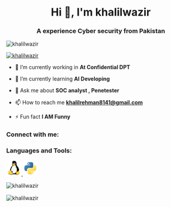 <h1 align="center">Hi 👋, I'm khalilwazir</h1>
<h3 align="center">A experience Cyber security from Pakistan</h3>

<p align="left"> <img src="https://komarev.com/ghpvc/?username=khalilwazir&label=Profile%20views&color=0e75b6&style=flat" alt="khalilwazir" /> </p>

<p align="left"> <a href="https://github.com/ryo-ma/github-profile-trophy"><img src="https://github-profile-trophy.vercel.app/?username=khalilwazir" alt="khalilwazir" /></a> </p>

- 🔭 I’m currently working in **At Confidential DPT**

- 🌱 I’m currently learning **AI Developing**

- 💬 Ask me about **SOC analyst , Penetester**

- 📫 How to reach me **khalilrehman8141@gmail.com**

- ⚡ Fun fact **I AM Funny**

<h3 align="left">Connect with me:</h3>
<p align="left">
</p>

<h3 align="left">Languages and Tools:</h3>
<p align="left"> <a href="https://www.linux.org/" target="_blank" rel="noreferrer"> <img src="https://raw.githubusercontent.com/devicons/devicon/master/icons/linux/linux-original.svg" alt="linux" width="40" height="40"/> </a> <a href="https://www.python.org" target="_blank" rel="noreferrer"> <img src="https://raw.githubusercontent.com/devicons/devicon/master/icons/python/python-original.svg" alt="python" width="40" height="40"/> </a> </p>

<p><img align="center" src="https://github-readme-stats.vercel.app/api/top-langs?username=khalilwazir&show_icons=true&locale=en&layout=compact" alt="khalilwazir" /></p>

<p><img align="center" src="https://github-readme-streak-stats.herokuapp.com/?user=khalilwazir&" alt="khalilwazir" /></p>
